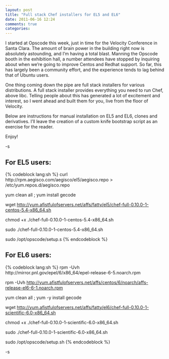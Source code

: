 ```yaml
---
layout: post
title: "Full stack Chef installers for EL5 and EL6"
date: 2011-06-16 12:24
comments: true
categories: 
---
```


I started at Opscode this week, just in time for the Velocity Conference in Santa Clara. The amount of brain power in the building right now is absolutely astounding, and I’m having a total blast. Manning the Opscode booth in the exhibition hall, a number attendees have stopped by inquiring about when we’re going to improve Centos and Redhat support. So far, this has largely been a community effort, and the experience tends to lag behind that of Ubuntu users.

One thing coming down the pipe are full stack installers for various distributions. A full stack installer provides everything you need to run Chef, above libc. Telling people about this has generated a lot of excitement and interest, so I went ahead and built them for you, live from the floor of Velocity.

Below are instructions for manual installation on EL5 and EL6, clones and derivatives. I’ll leave the creation of a custom knife bootstrap script as an exercise for the reader.

Enjoy!

-s

<h2> For EL5 users: </h2>
{% codeblock lang:sh %}
curl http://rpm.aegisco.com/aegisco/el5/aegisco.repo > /etc/yum.repos.d/aegisco.repo

yum clean all ; yum install gecode

wget http://yum.afistfulofservers.net/affs/fatty/el5/chef-full-0.10.0-1-centos-5.4-x86_64.sh

chmod +x ./chef-full-0.10.0-1-centos-5.4-x86_64.sh

sudo ./chef-full-0.10.0-1-centos-5.4-x86_64.sh

sudo /opt/opscode/setup.s
{% endcodeblock %}

<h2> For EL6 users: </h2>
{% codeblock lang:sh %}
rpm -Uvh http://mirror.pnl.gov/epel/6/x86_64/epel-release-6-5.noarch.rpm

rpm -Uvh http://yum.afistfulofservers.net/affs/centos/6/noarch/affs-release-el6-6-1.noarch.rpm

yum clean all ; yum -y install gecode

wget http://yum.afistfulofservers.net/affs/fatty/el6/chef-full-0.10.0-1-scientific-6.0-x86_64.sh

chmod +x ./chef-full-0.10.0-1-scientific-6.0-x86_64.sh

sudo ./chef-full-0.10.0-1-scientific-6.0-x86_64.sh 

sudo /opt/opscode/setup.sh 
{% endcodeblock %}

-s
